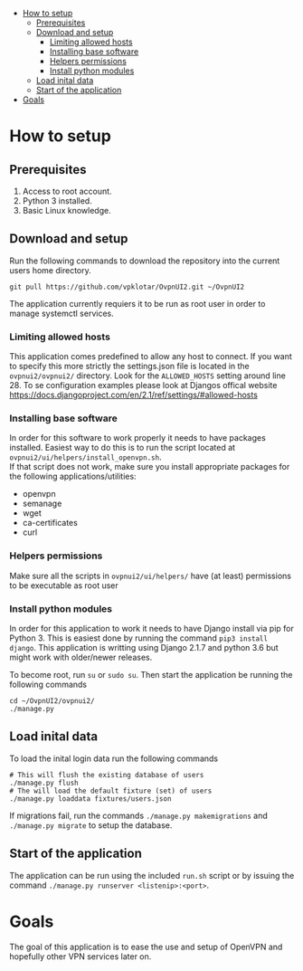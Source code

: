 - [How to setup](#how-to-setup)
  - [Prerequisites](#prerequisites)
  - [Download and setup](#download-and-setup)
    - [Limiting allowed hosts](#limiting-allowed-hosts)
    - [Installing base software](#installing-base-software)
    - [Helpers permissions](#helpers-permissions)
    - [Install python modules](#install-python-modules)
  - [Load inital data](#load-inital-data)
  - [Start of the application](#start-of-the-application)
- [Goals](#goals)

# How to setup

## Prerequisites
1. Access to root account.
2. Python 3 installed.
3. Basic Linux knowledge.

## Download and setup
Run the following commands to download the repository into the current users home directory.
```
git pull https://github.com/vpklotar/OvpnUI2.git ~/OvpnUI2
```
The application currently requiers it to be run as root user in order to manage systemctl services.

### Limiting allowed hosts
This application comes predefined to allow any host to connect. If you want to specify this more strictly the settings.json file is located in the `ovpnui2/ovpnui2/` directory. Look for the `ALLOWED_HOSTS` setting around line 28. To se configuration examples please look at Djangos offical website https://docs.djangoproject.com/en/2.1/ref/settings/#allowed-hosts

### Installing base software
In order for this software to work properly it needs to have packages installed. Easiest way to do this is to run the script located at `ovpnui2/ui/helpers/install_openvpn.sh`.  
If that script does not work, make sure you install appropriate packages for the following applications/utilities:
* openvpn
* semanage
* wget
* ca-certificates
* curl
  
### Helpers permissions
Make sure all the scripts in `ovpnui2/ui/helpers/` have (at least) permissions to be executable as root user

### Install python modules
In order for this application to work it needs to have Django install via pip for Python 3. This is easiest done by running the command `pip3 install django`. This application is writting using Django 2.1.7 and python 3.6 but might work with older/newer releases.

To become root, run `su` or `sudo su`. Then start the application be running the following commands
```
cd ~/OvpnUI2/ovpnui2/
./manage.py
```

## Load inital data
To load the inital login data run the following commands
```
# This will flush the existing database of users
./manage.py flush
# The will load the default fixture (set) of users
./manage.py loaddata fixtures/users.json
```

If migrations fail, run the commands `./manage.py makemigrations` and `./manage.py migrate` to setup the database.

## Start of the application
The application can be run using the included `run.sh` script or by issuing the command `./manage.py runserver <listenip>:<port>`.

# Goals
The goal of this application is to ease the use and setup of OpenVPN and hopefully other VPN services later on.